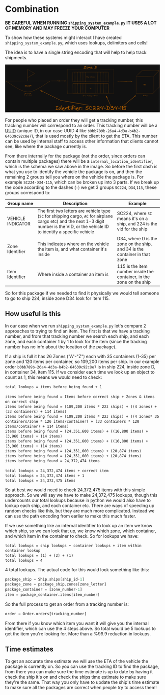 # Combination

**BE CAREFUL WHEN RUNNING `shipping_system_example.py` IT USES A LOT OF MEMORY AND MAY FREEZE YOUR COMPUTER**

To show how these systems might interact I have created `shipping_system_example.py`, which uses lookups, delimiters and cells!

The idea is to have a single string encoding that will help to help track shipments. 

![](../images/shipping_system.png)

For people who placed an order they will get a tracking number, this tracking number will correspond to an order. This tracking number will be a [UUID](https://en.wikipedia.org/wiki/Universally_unique_identifier) (unique ID, in our case UUID 4 like `b0bb789b-26a4-4d3a-b4b2-64639c92c8e7`), that is used mostly by the client to get the ETA. This number can be used by internal staff to access other information that clients cannot see, like where the package currently is.

From there internally for the package (not the order, since orders can contain multiple packages) there will be a `internal_location_identifier`, which is the schema we saw above in the image. So before the first dash is what you use to identify the vehicle the package is on, and then the remaining 2 groups tell you where on the vehicle the package is. For example `SC224-D34-115`, which can be broken up into 3 parts. If we break up the code according to the dashes (`-`) we get 3 groups `SC224`, `D34`,`115`, these groups correspond to:

| Group name | Description | Example |
|------------|-------------|---------|
| VEHICLE INDICATOR | The first two letters are vehicle type (`SC` for shipping cargo, `AC` for airplane cargo etc) and the next 1-3 digit number is the VID, or the vehicle ID to identify a specific vehicle | SC224, where `SC` means it's on a ship, and 224 is the vid for the ship |
| Zone Identifier | This indicates where on the vehicle the item is, and what container it's inside | D34, where D is the zone on the ship, and 34 is the container in that zone |
| Item Identifier | Where inside a container an item is | 115 is the item number inside the container, in the zone on the ship|

So for this package if we needed to find it physically we would tell someone to go to ship 224, inside zone D34 look for item 115.

## How useful is this

In our case when we run `shipping_system_example.py` let's compare 2 approaches to trying to find an item. The first is that we have a tracking number, and from that tracking number we search each ship, and each zone, and each container 1 by 1 to look for the item (since the tracking number has no info about the location of the package). 

If a ship is full it has 26 Zones ("A"-"Z") each with 35 containers (1-35) per zone and 120 items per container, so 109,200 items per ship. In our example order `b0bb789b-26a4-4d3a-b4b2-64639c92c8e7` is in ship 224, inside zone D, in container 34, item 115. If we consider each time we look up an object to count as 1, this means we would need to check:

```
total lookups = items before being found + 1

items before being found = Items before correct ship + Zones & items on correct ship
items before being found = (109,200 items * 223 ships) + ((4 zones) + (33 containers) + 114 items)
items before being found = (109,200 items * 223 ships) + ((4 zones* 35 containers/zone * 120 items/container) + (33 containers * 120  items/container) + 114 items)
items before being found = (24,351,600 items) + ((16,800 items) + (3,960 items) + 114 items)
items before being found = (24,351,600 items) + ((16,800 items) + (3,960 items) + 114 items)
items before being found = (24,351,600 items) + (20,874 items)
items before being found = (24,351,600 items) + (20,874 items)
items before being found = 24,372,474 items

total lookups = 24,372,474 items + correct item
total lookups = 24,372,474 items + 1
total lookups = 24,372,475 items
```

So at best we would need to check 24,372,475 items with this simple approach. So we will say we have to make 24,372,475 lookups, though this undercounts our total lookups because in python we would also have to lookup each ship, and each container etc. There are ways of speeding up random checks like this, but they are much more complicated. Instead we can use the path encoding from earlier to make this much faster.

If we use something like an internal identifier to look up an item we know which ship, so we can look that up, we know which zone, which container, and which item in the container to check. So for lookups we have:

```
total lookups = ship lookups + container lookups + item within container lookup
total lookups = (1) + (2) + (1)
total lookups = 4
```

4 total lookups. The actual code for this would look something like this:

```python
package_ship = Ship.ships[ship_id-1]
package_zone = package_ship.zones[zone_letter]
package_container = [zone_number-1]
item = package_container.items[item_number]
```

So the full process to get an order from a tracking number is:

```python
order = Order.orders[tracking_number]
```

From there if you know which item you want it will give you the internal identifier, which can use the 4 steps above. So total would be 5 lookups to get the item you're looking for. More than a %99.9 reduction in lookups.

## Time estimates

To get an accurate time estimate we will use the ETA of the vehicle the package is currently on. So you can use the tracking ID to find the package, from there you can make sure the time estimate is up to date by having it check the ship it's on and check the ships time estimate to make sure they're the same. That way you only have to update the ship's time estimate to make sure all the packages are correct when people try to access them!


